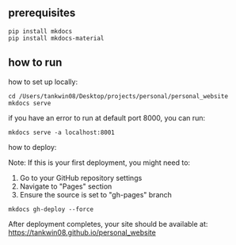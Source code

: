 
## prerequisites
```
pip install mkdocs
pip install mkdocs-material
```
## how to run

how to set up locally:

```
cd /Users/tankwin08/Desktop/projects/personal/personal_website
mkdocs serve
```
if you have an error to run at default port 8000, you can run:
``` 
mkdocs serve -a localhost:8001 
```

how to deploy:

Note: If this is your first deployment, you might need to:

1. Go to your GitHub repository settings
2. Navigate to "Pages" section
3. Ensure the source is set to "gh-pages" branch

```
mkdocs gh-deploy --force
```

After deployment completes, your site should be available at: https://tankwin08.github.io/personal_website